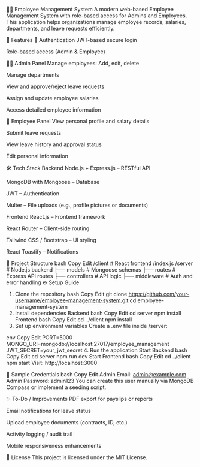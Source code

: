 🧑‍💼 Employee Management System
A modern web-based Employee Management System with role-based access for Admins and Employees. This application helps organizations manage employee records, salaries, departments, and leave requests efficiently.

🚀 Features
🔐 Authentication
JWT-based secure login

Role-based access (Admin & Employee)

👨‍💼 Admin Panel
Manage employees: Add, edit, delete

Manage departments

View and approve/reject leave requests

Assign and update employee salaries

Access detailed employee information

👷 Employee Panel
View personal profile and salary details

Submit leave requests

View leave history and approval status

Edit personal information

🛠️ Tech Stack
Backend
Node.js + Express.js – RESTful API

MongoDB with Mongoose – Database

JWT – Authentication

Multer – File uploads (e.g., profile pictures or documents)

Frontend
React.js – Frontend framework

React Router – Client-side routing

Tailwind CSS / Bootstrap – UI styling

React Toastify – Notifications

📁 Project Structure
bash
Copy
Edit
/client         # React frontend
/index.js
/server         # Node.js backend
├── models      # Mongoose schemas
├── routes      # Express API routes
├── controllers # API logic
├── middleware  # Auth and error handling
⚙️ Setup Guide
1. Clone the repository
bash
Copy
Edit
git clone https://github.com/your-username/employee-management-system.git
cd employee-management-system
2. Install dependencies
Backend
bash
Copy
Edit
cd server
npm install
Frontend
bash
Copy
Edit
cd ../client
npm install
3. Set up environment variables
Create a .env file inside /server:

env
Copy
Edit
PORT=5000
MONGO_URI=mongodb://localhost:27017/employee_management
JWT_SECRET=your_jwt_secret
4. Run the application
Start Backend
bash
Copy
Edit
cd server
npm run dev
Start Frontend
bash
Copy
Edit
cd ../client
npm start
Visit: http://localhost:3000

🧪 Sample Credentials
bash
Copy
Edit
Admin Email: admin@example.com
Admin Password: admin123
You can create this user manually via MongoDB Compass or implement a seeding script.

✨ To-Do / Improvements
PDF export for payslips or reports

Email notifications for leave status

Upload employee documents (contracts, ID, etc.)

Activity logging / audit trail

Mobile responsiveness enhancements

📄 License
This project is licensed under the MIT License.

